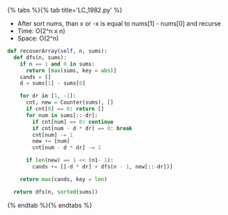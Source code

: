 {% tabs %}{% tab title='LC_1982.py' %}

* After sort nums, than x or -x is equal to nums[1] - nums[0] and recurse
* Time: O(2^n x n)
* Space: O(2^n)

```py
def recoverArray(self, n, sums):
  def dfs(n, sums):
    if n == 1 and 0 in sums:
      return [max(sums, key = abs)]
    cands = []
    d = sums[1] - sums[0]

    for dr in [1, -1]:
      cnt, new = Counter(sums), []
      if cnt[0] == 0: return []
      for num in sums[::-dr]:
        if cnt[num] == 0: continue
        if cnt[num - d * dr] == 0: break
        cnt[num] -= 1
        new += [num]
        cnt[num - d * dr] -= 1

      if len(new) == 1 << (n1- 1):
        cands += [[-d * dr] + dfs(n - 1, new[::-dr])]

    return max(cands, key = len)

  return dfs(n, sorted(sums))
```

{% endtab %}{% endtabs %}
